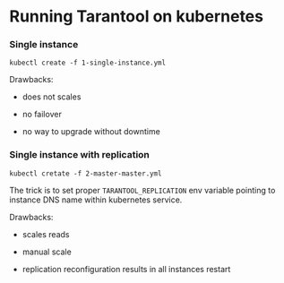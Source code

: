 # Running Tarantool on kubernetes

### Single instance

```shell
kubectl create -f 1-single-instance.yml
```

Drawbacks:

- does not scales

- no failover

- no way to upgrade without downtime

### Single instance with replication

```shell
kubectl cretate -f 2-master-master.yml
```

The trick is to set proper `TARANTOOL_REPLICATION` env variable pointing to instance DNS name within kubernetes service. 

Drawbacks:

- scales reads

- manual scale

- replication reconfiguration results in all instances restart
